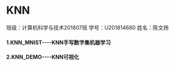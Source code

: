 # KNN
班级：计算机科学与技术201807班
学号：U201814680
姓名：陈文扬

#### 1.KNN_MNIST----KNN手写数字集机器学习
#### 2.KNN_DEMO----KNN可视化
